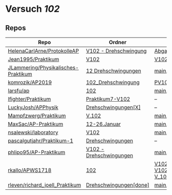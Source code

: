 # Versuch *102*

## Repos

|                                       Repo                                       |                                                      Ordner                                                      |                                                                                                                                                                                            PDFs                                                                                                                                                                                            |
|----------------------------------------------------------------------------------|------------------------------------------------------------------------------------------------------------------|--------------------------------------------------------------------------------------------------------------------------------------------------------------------------------------------------------------------------------------------------------------------------------------------------------------------------------------------------------------------------------------------|
|[HelenaCarlArne/ProtokolleAP](../repo/HelenaCarlArne/ProtokolleAP)                |[V102 - Drehschwingung](https://github.com/HelenaCarlArne/ProtokolleAP/tree/master/V102%20-%20Drehschwingung)     |[Abgabe.pdf](https://docs.google.com/viewer?url=https://raw.githubusercontent.com/NicoWeio/awesome-ap-pdfs/main/HelenaCarlArne%E2%88%95ProtokolleAP/102/Abgabe.pdf) \*                                                                                                                                                                                                                      |
|[Jean1995/Praktikum](../repo/Jean1995/Praktikum)                                  |[V102](https://github.com/Jean1995/Praktikum/tree/master/V102)                                                    |[V102.pdf](https://docs.google.com/viewer?url=https://raw.githubusercontent.com/Jean1995/Praktikum/master/Protokolle_Fertig/V102.pdf)                                                                                                                                                                                                                                                       |
|[JLammering/Physikalisches-Praktikum](../repo/JLammering/Physikalisches-Praktikum)|[12 Drehschwingungen](https://github.com/JLammering/Physikalisches-Praktikum/tree/master/12%20Drehschwingungen)   |[main.pdf](https://docs.google.com/viewer?url=https://raw.githubusercontent.com/NicoWeio/awesome-ap-pdfs/main/JLammering%E2%88%95Physikalisches-Praktikum/102/main.pdf) \*                                                                                                                                                                                                                  |
|[komrozik/AP2019](../repo/komrozik/AP2019)                                        |[102_Drehschwingung](https://github.com/komrozik/AP2019/tree/master/102_Drehschwingung)                           |[PV102_Rueckgabe.pdf](https://docs.google.com/viewer?url=https://raw.githubusercontent.com/komrozik/AP2019/master/102_Drehschwingung/PV102_Rueckgabe.pdf)                                                                                                                                                                                                                                   |
|[larsfu/ap](../repo/larsfu/ap)                                                    |[102](https://github.com/larsfu/ap/tree/master/102)                                                               |[main.pdf](https://docs.google.com/viewer?url=https://raw.githubusercontent.com/NicoWeio/awesome-ap-pdfs/main/larsfu%E2%88%95ap/102/main.pdf) \*                                                                                                                                                                                                                                            |
|[lfighter/Praktikum](../repo/lfighter/Praktikum)                                  |[Praktikum7-V102](https://github.com/lfighter/Praktikum/tree/master/Praktikum7-V102)                              |–                                                                                                                                                                                                                                                                                                                                                                                           |
|[LuckyJosh/APPhysik](../repo/LuckyJosh/APPhysik)                                  |[Drehschwingungen[X]](https://github.com/LuckyJosh/APPhysik/tree/master/Drehschwingungen%5BX%5D)                  |–                                                                                                                                                                                                                                                                                                                                                                                           |
|[Mampfzwerg/Praktikum](../repo/Mampfzwerg/Praktikum)                              |[V.102](https://github.com/Mampfzwerg/Praktikum/tree/master/V.102)                                                |[main.pdf](https://docs.google.com/viewer?url=https://raw.githubusercontent.com/Mampfzwerg/Praktikum/master/V.102/latex-template/main.pdf)                                                                                                                                                                                                                                                  |
|[MaxSac/AP-Praktikum](../repo/MaxSac/AP-Praktikum)                                |[12-26.Januar](https://github.com/MaxSac/AP-Praktikum/tree/master/12-26.Januar)                                   |[main.pdf](https://docs.google.com/viewer?url=https://raw.githubusercontent.com/MaxSac/AP-Praktikum/master/12-26.Januar/build/main.pdf)                                                                                                                                                                                                                                                     |
|[nsalewski/laboratory](../repo/nsalewski/laboratory)                              |[V102](https://github.com/nsalewski/laboratory/tree/master/V102)                                                  |[main.pdf](https://docs.google.com/viewer?url=https://raw.githubusercontent.com/NicoWeio/awesome-ap-pdfs/main/nsalewski%E2%88%95laboratory/102/main.pdf) \*                                                                                                                                                                                                                                 |
|[pascalgutjahr/Praktikum-1](../repo/pascalgutjahr/Praktikum-1)                    |[Drehschwingungen](https://github.com/pascalgutjahr/Praktikum-1/tree/master/Drehschwingungen)                     |–                                                                                                                                                                                                                                                                                                                                                                                           |
|[phlipo95/AP-Praktikum](../repo/phlipo95/AP-Praktikum)                            |[V102 - Drehschwingungen](https://github.com/phlipo95/AP-Praktikum/tree/master/V102%20-%20Drehschwingungen)       |[main.pdf](https://docs.google.com/viewer?url=https://raw.githubusercontent.com/NicoWeio/awesome-ap-pdfs/main/phlipo95%E2%88%95AP-Praktikum/102/main.pdf) \*                                                                                                                                                                                                                                |
|[rkallo/APWS1718](../repo/rkallo/APWS1718)                                        |[102](https://github.com/rkallo/APWS1718/tree/master/102)                                                         |[V102-Protokoll.pdf](https://docs.google.com/viewer?url=https://raw.githubusercontent.com/rkallo/APWS1718/master/102/V102-Protokoll.pdf)<br/>[V102.pdf](https://docs.google.com/viewer?url=https://raw.githubusercontent.com/rkallo/APWS1718/master/102/V102.pdf)<br/>[V_102.pdf](https://docs.google.com/viewer?url=https://raw.githubusercontent.com/rkallo/APWS1718/master/102/V_102.pdf)|
|[rleven/richard_joell_Praktikum](../repo/rleven/richard_joell_Praktikum)          |[Drehschwingungen[done]](https://github.com/rleven/richard_joell_Praktikum/tree/master/Drehschwingungen%5Bdone%5D)|[main.pdf](https://docs.google.com/viewer?url=https://raw.githubusercontent.com/NicoWeio/awesome-ap-pdfs/main/rleven%E2%88%95richard_joell_Praktikum/102/main.pdf) \*                                                                                                                                                                                                                       |

